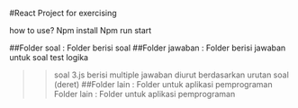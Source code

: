 #React Project for exercising

how to use? 
Npm install 
Npm run start

##Folder soal : Folder berisi soal 
##Folder jawaban : Folder berisi jawaban untuk soal test logika
>>soal 3.js berisi multiple jawaban diurut berdasarkan urutan soal (deret) 
##Folder lain : Folder untuk aplikasi pemprograman Folder lain : Folder untuk aplikasi pemprograman